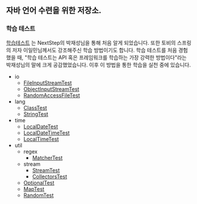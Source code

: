 ## 자바 언어 수련을 위한 저장소.

### **학습 테스트**
[학습테스트](https://velog.io/@jakeseo_me/%ED%86%A0%EB%B9%84%EC%9D%98-%EC%8A%A4%ED%94%84%EB%A7%81-%EC%A0%95%EB%A6%AC-%ED%94%84%EB%A1%9C%EC%A0%9D%ED%8A%B8-2.5-%ED%95%99%EC%8A%B5-%ED%85%8C%EC%8A%A4%ED%8A%B8%EB%A1%9C-%EB%B0%B0%EC%9A%B0%EB%8A%94-%EC%8A%A4%ED%94%84%EB%A7%81) 는 NextStep의 박재성님을 통해 처음 알게 되었습니다. 또한 토비의 스프링의 저자 이일민님께서도 강조해주신 학습 방법이기도 합니다. 학습 테스트를 처음 경험했을 때, "학습 테스트는 API 혹은 프레임워크를 학습하는 가장 강력한 방법이다"라는 박재성님의 말에 크게 공감했었습니다. 이후 이 방법을 통한 학습을 실천 중에 있습니다.
- io
    - [FileInputStreamTest](https://github.com/eastshine-high/java-language-study/blob/main/app/src/test/java/io/FileInputStreamTest.java)
    - [ObjectInputStreamTest](https://github.com/eastshine-high/java-language-study/blob/main/app/src/test/java/io/ObjectInputStreamTest.java)
    - [RandomAccessFileTest](https://github.com/eastshine-high/java-language-study/blob/main/app/src/test/java/io/RandomAccessFileTest.java)
- lang
    - [ClassTest](https://github.com/eastshine-high/java-language-study/blob/main/app/src/test/java/lang/ClassTest.java)
    - [StringTest](https://github.com/eastshine-high/java-language-study/blob/main/app/src/test/java/lang/StringTest.java)
- time
    - [LocalDateTest](https://github.com/eastshine-high/java-language-study/blob/main/app/src/test/java/time/LocalDateTest.java)
    - [LocalDateTimeTest](https://github.com/eastshine-high/java-language-study/blob/main/app/src/test/java/time/LocalDateTimeTest.java)
    - [LocalTimeTest](https://github.com/eastshine-high/java-language-study/blob/main/app/src/test/java/time/LocalTimeTest.java)
- util
    - regex
        - [MatcherTest](https://github.com/eastshine-high/java-language-study/blob/main/app/src/test/java/util/regex/MatcherTest.java)
    - stream
        - [StreamTest](https://github.com/eastshine-high/java-language-study/blob/main/app/src/test/java/util/stream/StreamTest.java)
        - [CollectorsTest](https://github.com/eastshine-high/java-language-study/blob/main/app/src/test/java/util/stream/CollectorsTest.java)
    - [OptionalTest](https://github.com/eastshine-high/java-language-study/blob/main/app/src/test/java/util/OptionalTest.java)
    - [MapTest](https://github.com/eastshine-high/java-language-study/blob/main/app/src/test/java/util/MapTest.java)
    - [RandomTest](https://github.com/eastshine-high/java-language-study/blob/main/app/src/test/java/util/RandomTest.java)

